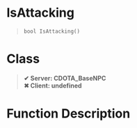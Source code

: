 # IsAttacking
> `bool IsAttacking()`
# Class
> __✔ Server: CDOTA_BaseNPC__  
> __✖ Client: undefined__  
# Function Description

